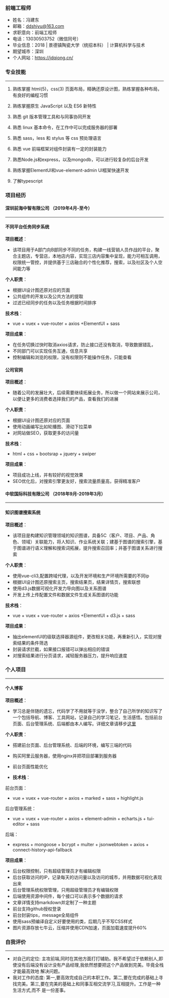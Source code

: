 ### 前端工程师
* 姓名：冯建东
* 邮箱：ddshiyu@163.com
* 求职意向：前端工程师
* 电话：13030503752（微信同号）
* 毕业信息：2018 | 景德镇陶瓷大学（统招本科） | 计算机科学与技术
* 期望城市：深圳
* 个人网站：https://jdqiong.cn/
### 专业技能
***
1. 熟练掌握 html(5)，css(3) 页面布局，精确还原设计图，熟练掌握各种布局，有良好的编程习惯

2. 熟练掌握原生 JavaScript 以及 ES6 新特性

5. 熟悉 git 版本管理工具和与同事协同开发

6. 熟悉 linux 基本命令，在工作中可以完成服务器的部署

7. 熟悉 sass，less 和 stylus 等 css 预处理语言

8. 熟悉 vue 前端框架对组件封装有一定的封装能力

9. 熟悉Node.js和express，以及mongodb，可以进行较复杂的后台开发

10. 熟练掌握ElementUI和vue-element-admin UI框架快速开发

11. 了解typescript

### 项目经历

#### 深圳前海中智有限公司 （2019年4月-至今）
<hr/>

#### 不同平台任务同步系统
**项目概述**：
* 该项目用于A部门向B部同步不同的任务，构建一线营销人员作战的平台，聚合主题店，专营店，本地店内容，实现三店内容集中呈现，能力可相互调用，权限统一管控，并提供基于三店融合的个性化推荐，搜索，以及社区及个人空间能力等

**个人职责**：
* 根据UI设计图还原对应的页面
* 公共组件的开发以及公共方法的提取
* 过滤已经同步的任务以及任务根据时间排序

**技术栈**：
* vue + vuex + vue-router + axios +ElementUI + sass

**项目成果**：
* 在任务切换过快时取消axios请求，防止接口还没有取消，导致数据错乱，
* 不同部门可以实现任务互通，信息共享
* 控制编辑和浏览的权限，没有权限则不能操作任务，只能查看

#### 公司官网
**项目概述**：
* 随着公司的发展壮大，后续需要继续拓展业务，所以做一个网站来展示公司，以便让更多的消费者选择我们的产品，查看我们的进展

**个人职责**：
* 根据UI设计图还原对应的页面
* 使用动画编写比如轮播图、滑动下拉菜单
* 对网站做SEO，获取更多的访问量

**技术栈**：
* html + css + bootsrap + jquery + swiper

**项目成果**：
* 项目成功上线，并有较好的视觉效果
* SEO优化后，对搜索引擎更友好，搜索流量质量高，获得精准客户

#### 中软国际科技有限公司 （2018年9月-2019年3月）
<hr/>

#### 知识图谱搜索系统
**项目概述**：
* 该项目是构建知识管理领域的知识图谱，具备5C（客户、项目、产品、角色、领域）关联能力，将人知识、作业系统关联；建基于图谱的搜索引擎，基于图谱进行语义理解和搜索词拓展，提升搜索召回率；并基于图谱关系进行搜索

**个人职责**：
* 使用vue-cli3,配置跨域代理，以及开发环境和生产环境所需要的不同ip
* 根据UI设计图还原搜索主页，搜索结果页，结果详情页，搜索联想
* 使用d3.js数据可视化开发力导向图以及关系图谱
* 开发上传上传配置文件和数据文件生成关系图谱的功能

**技术栈**：
* vue + vuex + vue-router + axios +ElementUI + d3.js + sass

**项目成果**：
* 抽出elementUI的级联选择器源组件，更改相关功能，再重新引入，实现对搜索结果的条件筛选
* 封装请求拦截，如果接口报错可以弹出相应的错误
* 对搜索结果进行分页请求，减轻服务器压力，提升响应速度
### 个人项目
***
#### 个人博客
**项目概述**：
* 学习总是伴随的遗忘，代码学了不用就等于没学，整合了自己所学的知识写了一个包括导航、博客、工具网站，记录自己的学习笔记，生活感悟。包括前台页面、后台管理系统、后端都由本人编写。详细文章请移步[这里](https://jdqiong.cn/blog/articleDetail?id=5f14661725a064250fd8a087)

**个人职责**：

* 搭建前台页面、后台管理系统、后端的环境，编写三端的代码
* 购买阿里云服务器，使用nginx并把项目部署到服务器
* 前台页面性能优化


* **技术栈**：

前台页面：
* vue + vuex + vue-router + axios + marked + sass + highlight.js

后台管理系统：
* vue + vuex + vue-router + axios + element-admin + echarts.js + tui-editor + sass

后端：
* express + mongoose + bcrypt + multer + jsonwebtoken + axios + connect-history-api-fallback

**项目成果**：
* 后台权限控制，只有超级管理员才有编辑权限
* 后台获取访问的IP，记录每天的访问量以及访问的城市，并用数据可视化表现出来
* 后台管理系统权限管理，只用超级管理员才有编辑权限
* 后端使用资源中间件，每个接口可以表示多个数据的请求
* 文章详情支持markdown并定制了一种主题
* 前台支持github授权登录
* 前台封装tips，message全局组件
* 使用sass预编译自定义好要使用的类，后期几乎不写CSS样式
* 图片资源存放七牛云，压缩并使用CDN加速，页面加载速度提升60%
### 自我评价
***
* 对自己的定位:  主攻前端,同时在其他方面打打辅助。我不希望过于依赖别人,即使没有后端没有设计没有产品经理,我依然想要把这个产品做到完美。毕竟全栈才能最高效地 解决问题。
* 我对工作的态度:  第一,要高效完成自己的本职工作。第二,要在完成的基础上寻找完美。第三,要在完美的基础上和同事互相交流学习,互相提升。工作是一种生活方式,而不 是一份差事。

